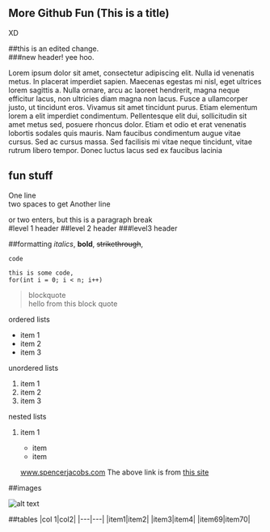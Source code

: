 More Github Fun (This is a title)
---
XD

##this is an edited change.  
###new header! yee hoo.  


Lorem ipsum dolor sit amet, consectetur adipiscing elit. Nulla id venenatis metus. In placerat imperdiet sapien. Maecenas egestas mi nisl, eget ultrices lorem sagittis a. Nulla ornare, arcu ac laoreet hendrerit, magna neque efficitur lacus, non ultricies diam magna non lacus. Fusce a ullamcorper justo, ut tincidunt eros. Vivamus sit amet tincidunt purus. Etiam elementum lorem a elit imperdiet condimentum. Pellentesque elit dui, sollicitudin sit amet metus sed, posuere rhoncus dolor. Etiam et odio et erat venenatis lobortis sodales quis mauris. Nam faucibus condimentum augue vitae cursus. Sed ac cursus massa. Sed facilisis mi vitae neque tincidunt, vitae rutrum libero tempor. Donec luctus lacus sed ex faucibus lacinia

fun stuff
--
One line  
two spaces to get Another line

or two enters, but this is a paragraph break  
#level 1 header
##level 2 header
###level3 header

##formatting
*italics*, **bold**, ~~strikethrough~~, 

`code`

```
this is some code,
for(int i = 0; i < n; i++)
```

>blockquote  
>hello from this block quote
>

ordered lists
* item 1
* item 2
* item 3

unordered lists
1. item 1
1. item 2
1. item 3

nested lists

1. item 1  
    * item
    * item
    
    www.spencerjacobs.com
    The above link is from [this site](www.twitter.com/SpencerJacobs13)
    
    
##images 
    
![alt text](https://upload.wikimedia.org/wikipedia/commons/4/42/Wikimania_Sushi.jpg)
    
##tables
|col 1|col2|
|---|---|
|item1|item2|
|item3|item4|
|item69|item70|
